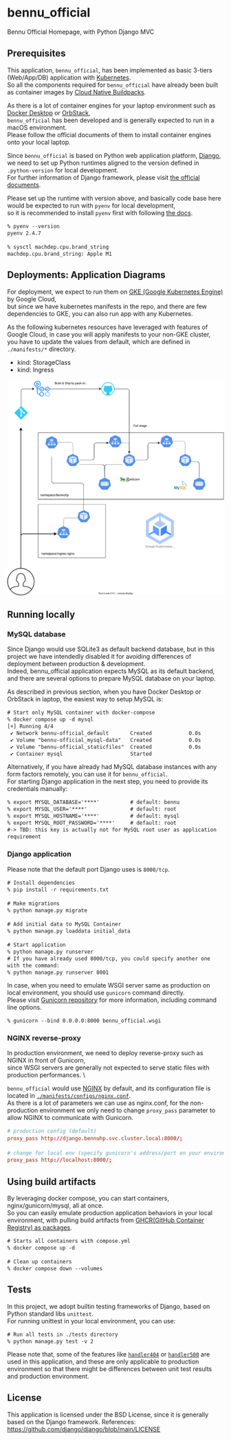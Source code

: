 # bennu_official
Bennu Official Homepage, with Python Django MVC


## Prerequisites
This application, `bennu_official`, has been implemented as basic 3-tiers (Web/App/DB) application with [Kubernetes](https://kubernetes.io). \
So all the components required for `bennu_official` have already been built as container images by [Cloud Native Buildpacks](https://buildpacks.io).

As there is a lot of container engines for your laptop environment such as [Docker Desktop](https://docs.docker.com/desktop/) or [OrbStack](https://orbstack.dev), \
`bennu_official` has been developed and is generally expected to run in a macOS environment. \
Please follow the official documents of them to install container engines onto your local laptop.


Since `bennu_official` is based on Python web application platform, [Django](https://github.com/django/django), \
we need to set up Python runtimes aligned to the version defined in `.python-version` for local development. \
For further information of Django framework, please visit [the official documents](https://docs.djangoproject.com/en/5.0/releases/5.0/).


Please set up the runtime with version above, and basically code base here would be expected to run with `pyenv` for local development, \
so it is recommended to install `pyenv` first with following [the docs](https://github.com/pyenv/pyenv).

```shell
% pyenv --version
pyenv 2.4.7

% sysctl machdep.cpu.brand_string
machdep.cpu.brand_string: Apple M1
```


## Deployments: Application Diagrams
For deployment, we expect to run them on [GKE (Google Kubernetes Engine)](https://cloud.google.com/kubernetes-engine?hl=en) by Google Cloud, \
but since we have kubernetes manifests in the repo, and there are few dependencies to GKE, you can also run app with any Kubernetes.

As the following kubernetes resources have leveraged with features of Google Cloud, in case you will apply manifests to your non-GKE cluster, \
you have to update the values from default, which are defined in `./manifests/*` directory.
- kind: StorageClass
- kind: Ingress


![app-digram](./app-diagram.drawio.svg)


## Running locally

### MySQL database
Since Django would use SQLite3 as default backend database, but in this project we have intendedly disabled it for avoiding differences of deployment between production & development. \
Indeed, bennu_official application expects MySQL as its default backend, and there are several options to prepare MySQL database on your laptop.

As described in previous section, when you have Docker Desktop or OrbStack in laptop, the easiest way to setup MySQL is:

```shell
# Start only MySQL container with docker-compose
% docker compose up -d mysql
[+] Running 4/4
 ✔ Network bennu-official_default       Created            0.0s
 ✔ Volume "bennu-official_mysql-data"   Created            0.0s
 ✔ Volume "bennu-official_staticfiles"  Created            0.0s
 ✔ Container mysql                      Started
```

Alternatively, if you have already had MySQL database instances with any form factors remotely, you can use it for `bennu_official`. \
For starting Django application in the next step, you need to provide its credentials manually:

```shell
% export MYSQL_DATABASE='****'          # default: bennu
% export MYSQL_USER='****'              # default: root
% export MYSQL_HOSTNAME='****'          # default: mysql
% export MYSQL_ROOT_PASSWORD='****'     # default: root
#-> TBD: this key is actually not for MySQL root user as application requirement
```

### Django application
Please note that the default port Django uses is `8000/tcp`.

```shell
# Install dependencies
% pip install -r requirements.txt

# Make migrations
% python manage.py migrate

# Add initial data to MySQL Container
% python manage.py loaddata initial_data

# Start application
% python manage.py runserver
# If you have already used 8000/tcp, you could specify another one with the command:
% python manage.py runserver 8001
```

In case, when you need to emulate WSGI server same as production on local environment, you should use `gunicorn` command directly. \
Please visit [Gunicorn repository](https://github.com/benoitc/gunicorn) for more information, including command line options.

```shell
% gunicorn --bind 0.0.0.0:8000 bennu_official.wsgi
```

### NGINX reverse-proxy
In production environment, we need to deploy reverse-proxy such as NGINX in front of Gunicorn, \
since WSGI servers are generally not expected to serve static files with production performances. \

`bennu_official` would use [NGINX](https://nginx.org/en/) by default, and its configuration file is located in [`./manifests/configs/nginx.conf`](./manifests/configs/nginx.conf). \
As there is a lot of parameters we can use as nginx.conf, for the non-production environment we only need to change `proxy_pass` parameter to allow NGINX to communicate with Gunicorn.

```conf
# production config (default)
proxy_pass http://django.bennuhp.svc.cluster.local:8000/;

# change for local env (specify gunicorn's address/port on your environment)
proxy_pass http://localhost:8000/;
```

## Using build artifacts
By leveraging docker compose, you can start containers, nginx/gunicorn/mysql, all at once. \
So you can easily emulate production application behaviors in your local environment, with pulling build artifacts from [GHCR(GitHub Container Registry) as packages](https://github.com/hwakabh/bennu-official/pkgs/container/bennu-official).

```shell
# Starts all containers with compose.yml
% docker compose up -d

# Clean up containers
% docker compose down --volumes
```


## Tests
In this project, we adopt builtin testing frameworks of Django, based on Python standard libs `unittest`. \
For running unittest in your local environment, you can use:

```shell
# Run all tests in ./tests directory
% python manage.py test -v 2
```

Please note that, some of the features like [`handler404`](https://docs.djangoproject.com/en/5.0/ref/urls/#handler404) or [`handler500`](https://docs.djangoproject.com/en/5.0/ref/urls/#handler500) are used in this application, and these are only applicable to production environment
so that there might be differences between unit test results and production environment.


## License
This application is licensed under the BSD License, since it is generally based on the Django framework.
References: <https://github.com/django/django/blob/main/LICENSE>
